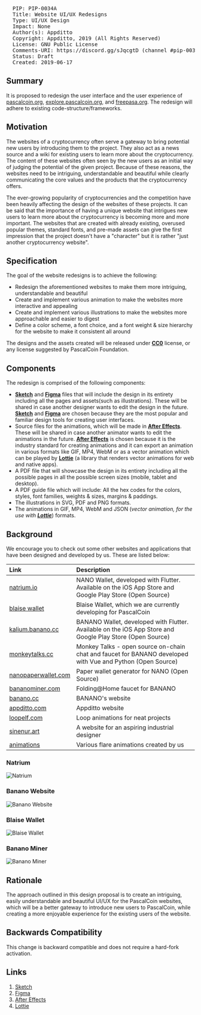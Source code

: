<pre>
  PIP: PIP-0034A
  Title: Website UI/UX Redesigns
  Type: UI/UX Design
  Impact: None
  Author(s): Appditto <hello@appditto.com>
  Copyright: Appditto, 2019 (All Rights Reserved)
  License: GNU Public License
  Comments-URI: https://discord.gg/sJqcgtD (channel #pip-0034A)
  Status: Draft
  Created: 2019-06-17
</pre>

## Summary
It is proposed to redesign the user interface and the user experience of [pascalcoin.org][pascal-website], [explore.pascalcoin.org][pascal-explorer], and [freepasa.org][free-pasa]. The redesign will adhere to existing code-structure/frameworks.

## Motivation
The websites of a cryptocurrency often serve a gateway to bring potential new users by introducing them to the project. They also act as a news source and a wiki for existing users to learn more about the cryptocurrency. The content of these websites often seen by the new users as an initial way of judging the potential of the given project. Because of these reasons, the websites need to be intriguing, understandable and beautiful while clearly communicating the core values and the products that the cryptocurrency offers.

The ever-growing popularity of cryptocurrencies and the competition have been heavily affecting the design of the websites of these projects. It can be said that the importance of having a unique website that intrigues new users to learn more about the cryptocurrency is becoming more and more important. The websites that are created with already existing, overused popular themes, standard fonts, and pre-made assets can give the first impression that the project doesn't have a "character" but it is rather "just another cryptocurrency website".

## Specification
The goal of the website redesigns is to achieve the following:

* Redesign the aforementioned websites to make them more intriguing, understandable and beautiful
* Create and implement various animation to make the websites more interactive and appealing
* Create and implement various illustrations to make the websites more approachable and easier to digest
* Define a color scheme, a font choice, and a font weight & size hierarchy for the website to make it consistent all around

The designs and the assets created will be released under [**CC0**][creative-commons] license, or any license suggested by PascalCoin Foundation.

## Components
The redesign is comprised of the following components:
* [**Sketch**][sketch-app] and [**Figma**][figma-app] files that will include the design in its entirety including all the pages and assets(such as illustrations). These will be shared in case another designer wants to edit the design in the future. [**Sketch**][sketch-app] and [**Figma**][figma-app] are chosen because they are the most popular and familiar design tools for creating user interfaces.
* Source files for the animations, which will be made in [**After Effects**][ae-app]. These will be shared in case another animator wants to edit the animations in the future. [**After Effects**][ae-app] is chosen because it is the industry standard for creating animations and it can export an animation in various formats like GIF, MP4, WebM or as a vector animation which can be played by [**Lottie**][lottie] (a library that renders vector animations for web and native apps).
* A PDF file that will showcase the design in its entirety including all the possible pages in all the possible screen sizes (mobile, tablet and desktop).
* A PDF guide file which will include: All the hex codes for the colors, styles, font families, weights & sizes, margins & paddings.
* The illustrations in SVG, PDF and PNG formats.
* The animations in GIF, MP4, WebM and JSON (*vector animation, for the use with [**Lottie**][lottie]*) formats.

## Background
We encourage you to check out some other websites and applications that have been designed and developed by us. These are listed below:

| Link | Description |
| :----- | :------ |
[natrium.io](https://natrium.io) | NANO Wallet, developed with Flutter. Available on the iOS App Store and Google Play Store (Open Source)
[blaise wallet](https://appditto.com/blaisevideo) | Blaise Wallet, which we are currently developing for PascalCoin
[kalium.banano.cc](https://kalium.banano.cc) | BANANO Wallet, developed with Flutter. Available on the iOS App Store and Google Play Store (Open Source)
[monkeytalks.cc](https://monkeytalks.cc) | Monkey Talks - open source on-chain chat and faucet for BANANO developed with Vue and Python (Open Source)
[nanopaperwallet.com](https://nanopaperwallet.com) | Paper wallet generator for NANO (Open Source)
[bananominer.com](https://bananominer.com) | Folding@Home faucet for BANANO
[banano.cc](https://banano.cc) | BANANO's website
[appditto.com](https://appditto.com) | Appditto website
[loopelf.com](https://loopelf.com) | Loop animations for neat projects
[sinenur.art](https://sinenur.art) | A website for an aspiring industrial designer
[animations](https://www.2dimensions.com/a/yekta/files/recent/all) | Various flare animations created by us

### Natrium
![Natrium](resources/PIP-0034A/natrium.jpg)

### Banano Website
![Banano Website](resources/PIP-0034A/banano-website.png)

### Blaise Wallet
![Blaise Wallet](resources/PIP-0034A/blaise.jpg)

### Banano Miner
![Banano Miner](resources/PIP-0034A/banano-miner.png)

## Rationale
The approach outlined in this design proposal is to create an intriguing, easily understandable and beautiful UI/UX for the PascalCoin websites, which will be a better gateway to introduce new users to PascalCoin, while creating a more enjoyable experience for the existing users of the website.

## Backwards Compatibility
This change is backward compatible and does not require a hard-fork activation. 

## Links
1. [Sketch][sketch-app]
2. [Figma][figma-app]
3. [After Effects][ae-app]
4. [Lottie][lottie]

[creative-commons]: https://creativecommons.org/share-your-work/public-domain/cc0/
[sketch-app]: https://www.sketch.com
[figma-app]: https://www.figma.com
[ae-app]: https://www.adobe.com/products/aftereffects.html
[illustrator-app]: https://www.adobe.com/products/illustrator.html
[lottie]: https://airbnb.design/lottie/
[pascal-website]: https://pascalcoin.org
[pascal-explorer]: https://explore.pascalcoin.org
[free-pasa]: https://freepasa.org
